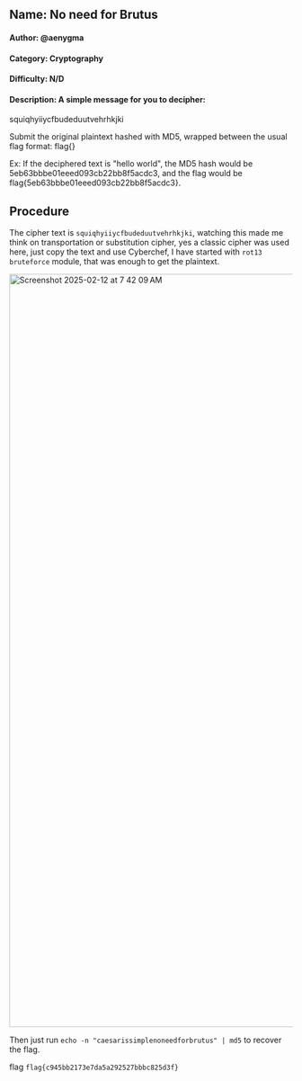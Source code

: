 ## Name: No need for Brutus
#### Author: @aenygma
#### Category: Cryptography
#### Difficulty: N/D
#### Description: A simple message for you to decipher:

squiqhyiiycfbudeduutvehrhkjki

Submit the original plaintext hashed with MD5, wrapped between the usual flag format: flag{}

Ex: If the deciphered text is "hello world", the MD5 hash would be 5eb63bbbe01eeed093cb22bb8f5acdc3, and the flag would be flag{5eb63bbbe01eeed093cb22bb8f5acdc3}.

## Procedure
The cipher text is ```squiqhyiiycfbudeduutvehrhkjki```, watching this made me think on transportation or substitution cipher, yes a classic cipher was used here, just copy the text and use Cyberchef, I have started with ```rot13 bruteforce``` module, that was enough to get the plaintext.

<img width="1340" alt="Screenshot 2025-02-12 at 7 42 09 AM" src="https://github.com/user-attachments/assets/1b0431a4-f380-45dc-aed8-477b18c865f9" />

Then just run ``` echo -n "caesarissimplenoneedforbrutus" | md5 ``` to recover the flag.

flag ```flag{c945bb2173e7da5a292527bbbc825d3f}```

